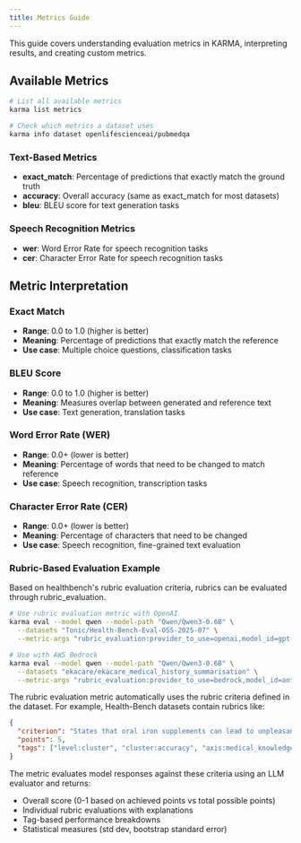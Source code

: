 ```yaml
---
title: Metrics Guide
---
```


This guide covers understanding evaluation metrics in KARMA, interpreting results, and creating custom metrics.

## Available Metrics
```bash
# List all available metrics
karma list metrics

# Check which metrics a dataset uses
karma info dataset openlifescienceai/pubmedqa
```

### Text-Based Metrics

- **exact_match**: Percentage of predictions that exactly match the ground truth
- **accuracy**: Overall accuracy (same as exact_match for most datasets)
- **bleu**: BLEU score for text generation tasks

### Speech Recognition Metrics

- **wer**: Word Error Rate for speech recognition tasks
- **cer**: Character Error Rate for speech recognition tasks

## Metric Interpretation

### Exact Match

- **Range**: 0.0 to 1.0 (higher is better)
- **Meaning**: Percentage of predictions that exactly match the reference
- **Use case**: Multiple choice questions, classification tasks

### BLEU Score

- **Range**: 0.0 to 1.0 (higher is better)
- **Meaning**: Measures overlap between generated and reference text
- **Use case**: Text generation, translation tasks

### Word Error Rate (WER)

- **Range**: 0.0+ (lower is better)
- **Meaning**: Percentage of words that need to be changed to match reference
- **Use case**: Speech recognition, transcription tasks

### Character Error Rate (CER)

- **Range**: 0.0+ (lower is better)
- **Meaning**: Percentage of characters that need to be changed
- **Use case**: Speech recognition, fine-grained text evaluation

### Rubric-Based Evaluation Example

Based on healthbench's rubric evaluation criteria, rubrics can be evaluated through rubric_evaluation.

```bash
# Use rubric evaluation metric with OpenAI
karma eval --model qwen --model-path "Qwen/Qwen3-0.6B" \
  --datasets "Tonic/Health-Bench-Eval-OSS-2025-07" \
  --metric-args "rubric_evaluation:provider_to_use=openai,model_id=gpt-4o-mini,batch_size=5"

# Use with AWS Bedrock
karma eval --model qwen --model-path "Qwen/Qwen3-0.6B" \
  --datasets "ekacare/ekacare_medical_history_summarisation" \
  --metric-args "rubric_evaluation:provider_to_use=bedrock,model_id=anthropic.claude-3-haiku-20240307-v1:0,batch_size=10"
```

The rubric evaluation metric automatically uses the rubric criteria defined in the dataset. For example, Health-Bench datasets contain rubrics like:

```json
{
  "criterion": "States that oral iron supplements can lead to unpleasant gastrointestinal side effects",
  "points": 5,
  "tags": ["level:cluster", "cluster:accuracy", "axis:medical_knowledge"]
}
```

The metric evaluates model responses against these criteria using an LLM evaluator and returns:
- Overall score (0-1 based on achieved points vs total possible points)
- Individual rubric evaluations with explanations
- Tag-based performance breakdowns
- Statistical measures (std dev, bootstrap standard error)
